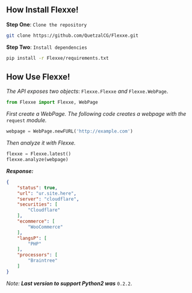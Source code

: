 ## How Install Flexxe!

**Step One**: `Clone the repository`

```bash
git clone https://github.com/QuetzalCG/Flexxe.git
```


**Step Two**: `Install dependencies`

```bash
pip install -r Flexxe/requirements.txt
```



## How Use Flexxe!
*The API exposes two objects*: ``Flexxe.Flexxe`` *and* ``Flexxe.WebPage``. 

```python
from Flexxe import Flexxe, WebPage
```

*First create a WebPage. The following code creates a webpage with the* ``request`` *module.*

```python
webpage = WebPage.newFURL('http://example.com')
```

*Then analyze it with Flexxe.*

```python
flexxe = Flexxe.latest()
flexxe.analyze(webpage)
```

***Response:***
```json
{
    "status": true,
    "url": "ur.site.here",
    "server": "cloudflare",
    "securities": [
        "Cloudflare"
    ],
    "ecommerce": [
        "WooCommerce"
    ],
    "langsP": [
        "PHP"
    ],
    "processors": [
        "Braintree"
    ]
}
```


*Note:*
    ***Last version to support Python2 was*** `0.2.2`.  